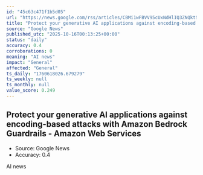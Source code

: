 ```yaml
---
id: "45c63c471f1b5d05"
url: "https://news.google.com/rss/articles/CBMi1wFBVV95cUxNdHlIQ3ZNQktSRmFkOFBwX2x5aVNiR21EY08tMzB6YnFfSzlGWG1semxBZ2NQeVc5YVo5a2hsTU0yWlc2czNrUFA1bnJWandnVkJHTWRNUktSUWduRDVHVDRmakx1Y0daczlGdjUwcDVobFF0SFh2aUdBR09hdmF4a1M2aGstbFA1SzVEcF9ISC14aDF0eUNPLVFiTW9ubDNkUzg5WkJMM2NPaVNsQkN1d2xLdkNKR0w0b0QxZDVrX3YwaDFsVEpuZUctaGRsdDhfbmpkQlo4NA?oc=5"
title: "Protect your generative AI applications against encoding-based attacks with Amazon Bedrock Guardrails - Amazon Web Services"
source: "Google News"
published_utc: "2025-10-16T00:13:25+00:00"
status: "daily"
accuracy: 0.4
corroborations: 0
meaning: "AI news"
impact: "General"
affected: "General"
ts_daily: "1760618026.679279"
ts_weekly: null
ts_monthly: null
value_score: 0.249
---
```

## Protect your generative AI applications against encoding-based attacks with Amazon Bedrock Guardrails - Amazon Web Services

- Source: Google News
- Accuracy: 0.4

AI news
